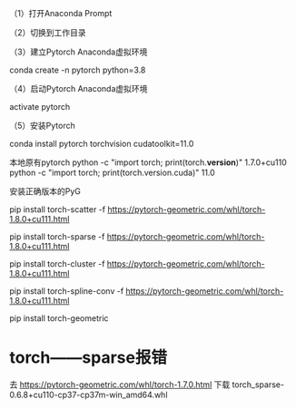 （1）打开Anaconda Prompt



（2）切换到工作目录


（3）建立Pytorch Anaconda虚拟环境

conda create -n pytorch python=3.8 

（4）启动Pytorch Anaconda虚拟环境

activate pytorch

（5）安装Pytorch


conda install pytorch torchvision  cudatoolkit=11.0


本地原有pytorch
python -c "import torch; print(torch.__version__)"
1.7.0+cu110
python -c "import torch; print(torch.version.cuda)"
11.0


安装正确版本的PyG

pip install torch-scatter -f https://pytorch-geometric.com/whl/torch-1.8.0+cu111.html

pip install torch-sparse -f https://pytorch-geometric.com/whl/torch-1.8.0+cu111.html

pip install torch-cluster -f https://pytorch-geometric.com/whl/torch-1.8.0+cu111.html

pip install torch-spline-conv -f https://pytorch-geometric.com/whl/torch-1.8.0+cu111.html

pip install torch-geometric

# torch——sparse报错
去
https://pytorch-geometric.com/whl/torch-1.7.0.html
下载 torch_sparse-0.6.8+cu110-cp37-cp37m-win_amd64.whl
